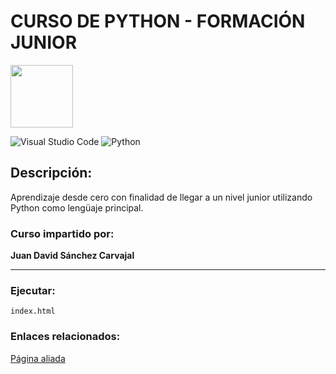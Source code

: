 # CURSO DE PYTHON - FORMACIÓN JUNIOR

<p>
  <img width="100" height="100" src="https://i.imgur.com/9A0uUPT.png"
</p>

![Visual Studio Code](https://img.shields.io/badge/Visual%20Studio%20Code-0078d7.svg?style=for-the-badge&logo=visual-studio-code&logoColor=white)
![Python](https://img.shields.io/badge/python-3670A0?style=for-the-badge&logo=python&logoColor=ffdd54)

## Descripción:
Aprendizaje desde cero con finalidad de llegar a un nivel junior utilizando Python como lengüaje principal.

### Curso impartido por: 
**Juan David Sánchez Carvajal**
***

### Ejecutar:
`index.html`

### Enlaces relacionados:
[Página aliada](https://github.com/juancarvajaling)
